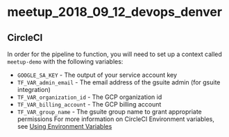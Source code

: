 # meetup_2018_09_12_devops_denver

## CircleCI
In order for the pipeline to function, you will need to set up a context called `meetup-demo` with the following variables:
- `GOOGLE_SA_KEY` - The output of your service account key
- `TF_VAR_admin_email` - The email address of the gsuite admin (for gsuite integration)
- `TF_VAR_organization_id` - The GCP organization id
- `TF_VAR_billing_account` - The GCP billing account
- `TF_VAR_group_name` - The gsuite group name to grant appropriate permissions
For more information on CircleCI Environment variables, see [Using Environment Variables](https://circleci.com/docs/2.0/env-vars/)
